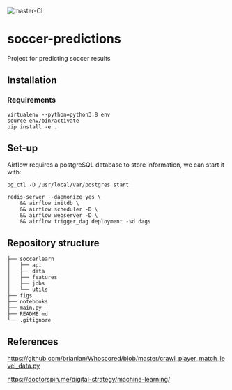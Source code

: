 ![master-CI](https://github.com/javiermas/soccer-predictions/workflows/master-CI/badge.svg)

# soccer-predictions

Project for predicting soccer results

## Installation

### Requirements

```
virtualenv --python=python3.8 env
source env/bin/activate
pip install -e .
```

## Set-up

Airflow requires a postgreSQL database to store information, we can start it with:
```
pg_ctl -D /usr/local/var/postgres start
```

```
redis-server --daemonize yes \
    && airflow initdb \
    && airflow scheduler -D \
    && airflow webserver -D \
    && airflow trigger_dag deployment -sd dags
```

## Repository structure
```
├── soccerlearn
│   ├── api
│   ├── data
│   ├── features
│   ├── jobs
│   └── utils
├── figs
├── notebooks
├── main.py
├── README.md
└── .gitignore
```

## References
https://github.com/brianlan/Whoscored/blob/master/crawl_player_match_level_data.py

https://doctorspin.me/digital-strategy/machine-learning/
